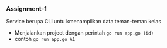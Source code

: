 ### Assignment-1 
Service berupa CLI untu kmenampilkan data teman-teman kelas

- Menjalankan project dengan perintah ``go run app.go (id)``
- contoh ``go run app.go A1``
